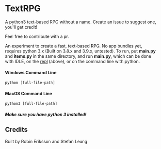 # TextRPG
A python3 text-based RPG without a name. Create an issue to suggest one, you'll get credit!

Feel free to contribute with a pr.

An experiment to create a fast, text-based RPG. No app bundles yet, requires python 3.x (Built on 3.8.x and 3.9.x, untested). To run, put **main.py** and **items.py** in the same directory, and run **main.py**, which can be done with IDLE, on the [repl](https://replit.com/@StefanLuke/textRPG) (above), or on the command line with python.

#### Windows Command Line

``` python [full-file-path] ```

#### MacOS Command Line

``` python3 [full-file-path] ```

##### Make sure you have python 3 installed!

## Credits
Built by Robin Eriksson and Stefan Leung
